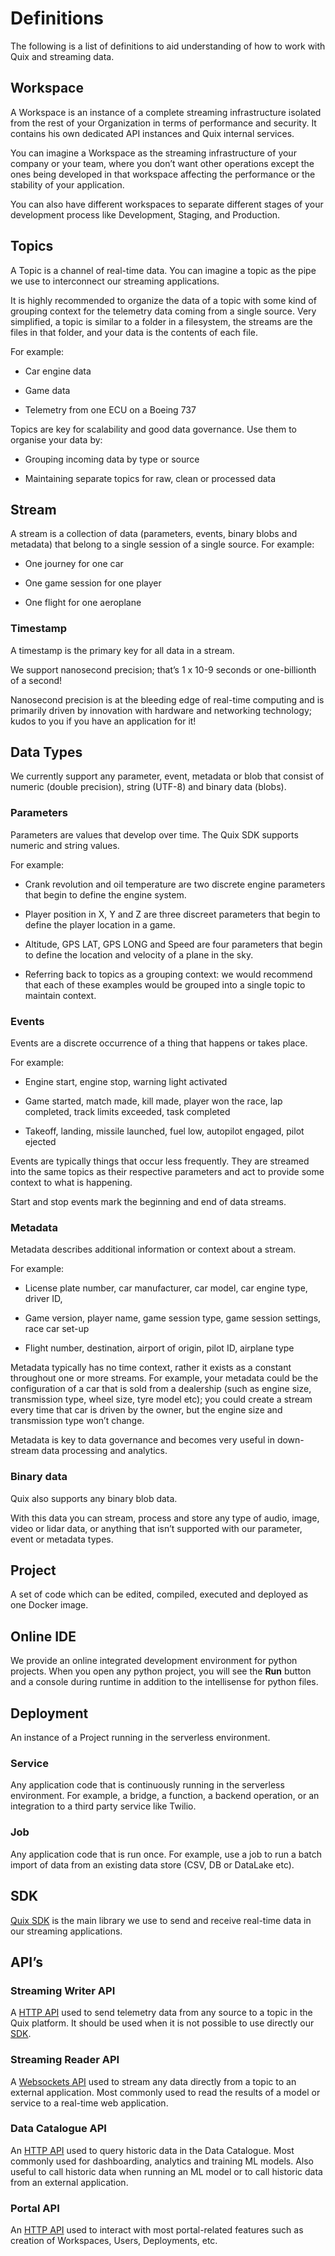 # Definitions

The following is a list of definitions to aid understanding of how to
work with Quix and streaming data.

## Workspace

A Workspace is an instance of a complete streaming infrastructure
isolated from the rest of your Organization in terms of performance and
security. It contains his own dedicated API instances and Quix internal
services.

You can imagine a Workspace as the streaming infrastructure of your
company or your team, where you don’t want other operations except the
ones being developed in that workspace affecting the performance or the
stability of your application.

You can also have different workspaces to separate different stages of
your development process like Development, Staging, and Production.

## Topics

A Topic is a channel of real-time data. You can imagine a topic as the
pipe we use to interconnect our streaming applications.

It is highly recommended to organize the data of a topic with some kind
of grouping context for the telemetry data coming from a single source.
Very simplified, a topic is similar to a folder in a filesystem, the
streams are the files in that folder, and your data is the contents of
each file.

For example:

  - Car engine data

  - Game data

  - Telemetry from one ECU on a Boeing 737

Topics are key for scalability and good data governance. Use them to
organise your data by:

  - Grouping incoming data by type or source

  - Maintaining separate topics for raw, clean or processed data

## Stream

A stream is a collection of data (parameters, events, binary blobs and
metadata) that belong to a single session of a single source. For
example:

  - One journey for one car

  - One game session for one player

  - One flight for one aeroplane

### Timestamp

A timestamp is the primary key for all data in a stream.

We support nanosecond precision; that’s 1 x 10-9 seconds or
one-billionth of a second\!

Nanosecond precision is at the bleeding edge of real-time computing and
is primarily driven by innovation with hardware and networking
technology; kudos to you if you have an application for it\!

## Data Types

We currently support any parameter, event, metadata or blob that consist
of numeric (double precision), string (UTF-8) and binary data (blobs).

### Parameters

Parameters are values that develop over time. The Quix SDK supports
numeric and string values.

For example:

  - Crank revolution and oil temperature are two discrete engine
    parameters that begin to define the engine system.

  - Player position in X, Y and Z are three discreet parameters that
    begin to define the player location in a game.

  - Altitude, GPS LAT, GPS LONG and Speed are four parameters that begin
    to define the location and velocity of a plane in the sky.

  - Referring back to topics as a grouping context: we would recommend
    that each of these examples would be grouped into a single topic to
    maintain context.

### Events

Events are a discrete occurrence of a thing that happens or takes place.

For example:

  - Engine start, engine stop, warning light activated

  - Game started, match made, kill made, player won the race, lap
    completed, track limits exceeded, task completed

  - Takeoff, landing, missile launched, fuel low, autopilot engaged,
    pilot ejected

Events are typically things that occur less frequently. They are
streamed into the same topics as their respective parameters and act to
provide some context to what is happening.

Start and stop events mark the beginning and end of data streams.

### Metadata

Metadata describes additional information or context about a stream.

For example:

  - License plate number, car manufacturer, car model, car engine type,
    driver ID,

  - Game version, player name, game session type, game session settings,
    race car set-up

  - Flight number, destination, airport of origin, pilot ID, airplane
    type

Metadata typically has no time context, rather it exists as a constant
throughout one or more streams. For example, your metadata could be the
configuration of a car that is sold from a dealership (such as engine
size, transmission type, wheel size, tyre model etc); you could create a
stream every time that car is driven by the owner, but the engine size
and transmission type won’t change.

Metadata is key to data governance and becomes very useful in
down-stream data processing and analytics.

### Binary data

Quix also supports any binary blob data.

With this data you can stream, process and store any type of audio,
image, video or lidar data, or anything that isn’t supported with our
parameter, event or metadata types.

## Project

A set of code which can be edited, compiled, executed and deployed as
one Docker image.

## Online IDE

We provide an online integrated development environment for python
projects. When you open any python project, you will see the **Run**
button and a console during runtime in addition to the intellisense for
python files.

## Deployment

An instance of a Project running in the serverless environment.

### Service

Any application code that is continuously running in the serverless
environment. For example, a bridge, a function, a backend operation, or
an integration to a third party service like Twilio.

### Job

Any application code that is run once. For example, use a job to run a
batch import of data from an existing data store (CSV, DB or DataLake
etc).

## SDK

[Quix SDK](../sdk/introduction.md) is the main library we use to send and
receive real-time data in our streaming applications.

## API’s

### Streaming Writer API

A [HTTP API](../apis/streaming-writer-api/intro.md) used to send
telemetry data from any source to a topic in the Quix platform. It
should be used when it is not possible to use directly our
[SDK](../sdk/introduction.md).

### Streaming Reader API

A [Websockets API](../apis/streaming-reader-api/intro.md) used to
stream any data directly from a topic to an external application. Most
commonly used to read the results of a model or service to a real-time
web application.

### Data Catalogue API

An [HTTP API](../apis/data-catalogue-api/intro.md) used to query
historic data in the Data Catalogue. Most commonly used for
dashboarding, analytics and training ML models. Also useful to call
historic data when running an ML model or to call historic data from an
external application.

### Portal API

An [HTTP API](../apis/portal-api.md) used to interact with most
portal-related features such as creation of Workspaces, Users,
Deployments, etc.
